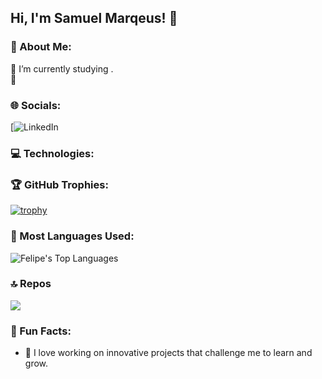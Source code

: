 ## Hi, I'm Samuel Marqeus! 👋

### 🔷 About Me:
📖 I’m currently studying .<br>
🌮 <br>

### 🌐 Socials:
[![LinkedIn]()

### 💻 Technologies:


### 🏆 GitHub Trophies:
[![trophy](https://github-profile-trophy.vercel.app/?username=samuelmarques7&theme=onedark&no-frame=false&no-bg=false&margin-w=4)](https://github.com/ryo-ma/github-profile-trophy)

### 🚀 Most Languages Used:
![Felipe's Top Languages](https://github-readme-stats-sigma-five.vercel.app/api/top-langs/?username=samuelmarques7&layout=compact&theme=tokyonight&hide_border=true&langs_count=8&include_all_commits=true&count_private=true)



### 🔝 Repos
![](https://github-contributor-stats.vercel.app/api?username=samuelmarques7&limit=5&theme=midnight-purple&combine_all_yearly_contributions=true)

### 🎨 Fun Facts:
- 🚀 I love working on innovative projects that challenge me to learn and grow.
